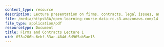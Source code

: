 ```yaml
---
content_type: resource
description: Lecture presentation on firms, contracts, legal issues, and reputation.
file: /media/https%3A/open-learning-course-data-rc.s3.amazonaws.com/14-771-development-economics-microeconomic-issues-and-policy-models-fall-2008/053a266b6ebf33ac484d6d965ab5ae13_lec13.pdf
file_type: application/pdf
resourcetype: Document
title: Firms and Contracts Lecture 1
uid: 053a266b-6ebf-33ac-484d-6d965ab5ae13
---
```

